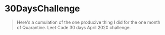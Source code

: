 # 30DaysChallenge

> Here's a cumulation of the one producive thing I did for the one month of Quarantine.
Leet Code 30 days April 2020 challenge.
